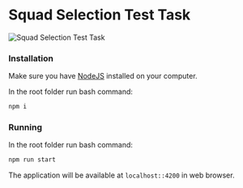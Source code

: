 # Squad Selection Test Task

![Squad Selection Test Task](https://github.com/destroyeraseimprove/squad-selection/blob/main/squad.png?raw=true)

### Installation

Make sure you have [NodeJS](https://nodejs.org/en/download/) installed on your computer.

In the root folder run bash command:

```bash
npm i
```

### Running

In the root folder run bash command:

```bash
npm run start
```

The application will be available at `localhost::4200` in web browser.
